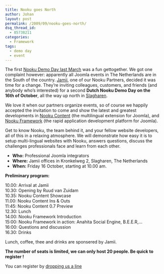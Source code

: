 ```yaml
---
title: Nooku goes North
author: Johan
layout: post
permalink: /2009/09/nooku-goes-north/
dsq_thread_id:
  - 85738211
categories:
  - Framework
tags:
  - demo day
  - event
---
```

The first <a title="Nooku Demo Day last March" target="_blank" href="en/buzz/86-nooku-demo-day-report.html">Nooku Demo Day last March</a> was a fun gettogether. We got one complaint however: apparently all Joomla events in The Netherlands are in the South of the country. [Jamii][1], one of our Nooku Partners, decided it was time for a change. They&#8217;re inviting colleagues, customers, and friends (and anybody who&#8217;s interested) for a second **Dutch Nooku Demo Day on the 16th of October**, all the way up north in [Slagharen][2].

We love it when our partners organize events, so of course we happily accepted the invitation to come and show the latest and greatest developments in [Nooku Content][3] (the multilingual extension for Joomla), and [Nooku Framework][4] (the rapid application development platform for Joomla).

<!--more-->

Get to know Nooku, the team behind it, and your fellow website developers, all of this in a relaxing atmosphere. We will demonstrate how easy it is to setup multi-lingual websites with Nooku, answers questions, discuss the challenges professionals face and learn from each other.

*   **Who:** Professional Joomla integrators
*   **Where:** Jamii offices in Kronkelweg 2, Slagharen, The Netherlands
*   **When:** Friday 16 October, starting at 10.00 am. 

**Preliminary program:**

10.00: Arrival at Jamii  
10.30: Opening by Ruud van Zuidam  
10.35: Nooku Content Showcase  
11.00: Nooku Content Ins & Outs  
11:45: Nooku Content 0.7 Preview   
12.30: Lunch  
14.00: Nooku Framework Introduction  
15:00: Nooku Framework in action: Anahita Social Engine, B.E.E.R,&#8230;  
16:00: Questions and discussion  
16.30: Drinks 

Lunch, coffee, thee and drinks are sponsered by Jamii.

**The number of seats is limited, we can only host 20 people. Be quick to register !** 

You can register by [dropping us a line][5]

 [1]: en/partners.html#jamii "Jamii"
 [2]: http://maps.google.com/maps?f=q&source=s_q&hl=en&geocode=&q=slagharen&sll=37.0625,-95.677068&sspn=61.540818,108.720703&ie=UTF8&ll=52.627437,6.55549&spn=0.045639,0.106173&z=14&iwloc=A "Slagharen"
 [3]: en/features.html "Nooku Content"
 [4]: en/framework.html "Nooku Framework"
 [5]: en/about/contact.html "dropping us a line"